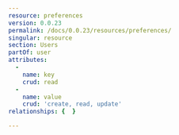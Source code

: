 ```yaml
---
resource: preferences
version: 0.0.23
permalink: /docs/0.0.23/resources/preferences/
singular: resource
section: Users
partOf: user
attributes:
  -
    name: key
    crud: read
  -
    name: value
    crud: 'create, read, update'
relationships: {  }

---
```

